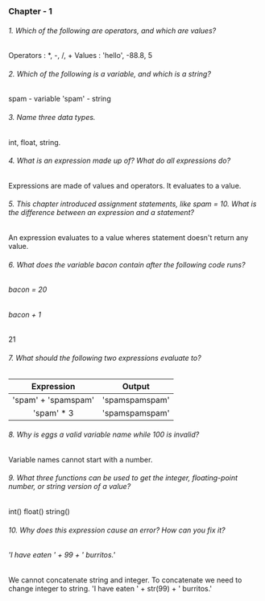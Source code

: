 ### Chapter - 1 
###### 1. Which of the following are operators, and which are values?
Operators : *, -, /, + 
Values : 'hello', -88.8, 5

###### 2. Which of the following is a variable, and which is a string?
spam - variable
'spam' - string

###### 3. Name three data types.
int, float, string.

###### 4. What is an expression made up of? What do all expressions do?
Expressions are made of values and operators. It evaluates to a value.

###### 5. This chapter introduced assignment statements, like spam = 10. What is the difference between an expression and a statement?
An expression evaluates to a value wheres statement doesn't return any value.

###### 6. What does the variable bacon contain after the following code runs?
###### bacon = 20
###### bacon + 1
21

###### 7. What should the following two expressions evaluate to?
|Expression|Output|
|:--------:|:--------:|
|'spam' + 'spamspam'|'spamspamspam'|
|'spam' * 3|'spamspamspam'|


###### 8. Why is eggs a valid variable name while 100 is invalid?
Variable names cannot start with a number.

###### 9. What three functions can be used to get the integer, floating-point number, or string version of a value?
int()
float()
string()

###### 10. Why does this expression cause an error? How can you fix it?

###### 'I have eaten ' + 99 + ' burritos.'

We cannot concatenate string and integer. To concatenate we need to change integer to string.
'I have eaten ' + str(99) + ' burritos.'
